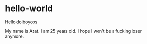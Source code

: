 # hello-world
Hello dolboyobs

My name is Azat. I am 25 years old. I hope I won't be a fucking loser anymore.

